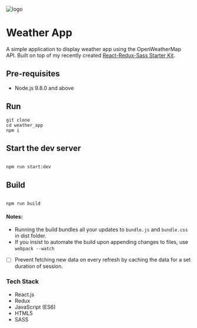 ![logo](https://image.ibb.co/g69ZDx/682111_cloud_512x512.png)

#  Weather App
A simple application to display  weather app using the OpenWeatherMap API. Built on top of my recently created [React-Redux-Sass Starter Kit](https://github.com/SurabhiPahujani/React-Redux-Sass-Starter).


## Pre-requisites
* Node.js 9.8.0 and above

## Run
```
git clone
cd weather_app
npm i
```


## Start the dev server
```

npm run start:dev

```

## Build
```

npm run build

```

#### Notes:
* Running the build bundles all your updates to ```bundle.js``` and ```bundle.css``` in dist folder.
* If you insist to automate the build upon appending changes to files, use ```webpack --watch```

- [ ] Prevent fetching new data on every refresh by caching the data for a set duration of session.

### Tech Stack

* React.js
* Redux
* JavaScript (ES6)
* HTML5
* SASS

